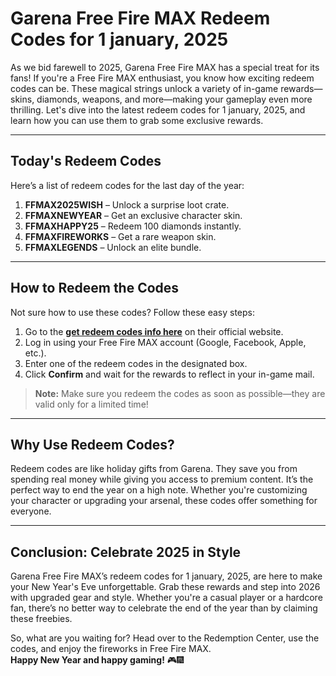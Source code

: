 # **Garena Free Fire MAX Redeem Codes for 1 january, 2025**

As we bid farewell to 2025, Garena Free Fire MAX has a special treat for its fans! If you're a Free Fire MAX enthusiast, you know how exciting redeem codes can be. These magical strings unlock a variety of in-game rewards—skins, diamonds, weapons, and more—making your gameplay even more thrilling. Let's dive into the latest redeem codes for 1 january, 2025, and learn how you can use them to grab some exclusive rewards.

---

## **Today's Redeem Codes**
Here’s a list of redeem codes for the last day of the year:

1. **FFMAX2025WISH** – Unlock a surprise loot crate.
2. **FFMAXNEWYEAR** – Get an exclusive character skin.
3. **FFMAXHAPPY25** – Redeem 100 diamonds instantly.
4. **FFMAXFIREWORKS** – Get a rare weapon skin.
5. **FFMAXLEGENDS** – Unlock an elite bundle.

---

## **How to Redeem the Codes**
Not sure how to use these codes? Follow these easy steps:

1. Go to the **[get redeem codes info here](https://sarkariresultrojgar.co)** on their official website.
2. Log in using your Free Fire MAX account (Google, Facebook, Apple, etc.).
3. Enter one of the redeem codes in the designated box.
4. Click **Confirm** and wait for the rewards to reflect in your in-game mail.

> **Note:** Make sure you redeem the codes as soon as possible—they are valid only for a limited time!

---

## **Why Use Redeem Codes?**
Redeem codes are like holiday gifts from Garena. They save you from spending real money while giving you access to premium content. It’s the perfect way to end the year on a high note. Whether you're customizing your character or upgrading your arsenal, these codes offer something for everyone.

---

## **Conclusion: Celebrate 2025 in Style**
Garena Free Fire MAX’s redeem codes for 1 january, 2025, are here to make your New Year's Eve unforgettable. Grab these rewards and step into 2026 with upgraded gear and style. Whether you're a casual player or a hardcore fan, there’s no better way to celebrate the end of the year than by claiming these freebies.

So, what are you waiting for? Head over to the Redemption Center, use the codes, and enjoy the fireworks in Free Fire MAX.  
**Happy New Year and happy gaming!** 🎮🎆

